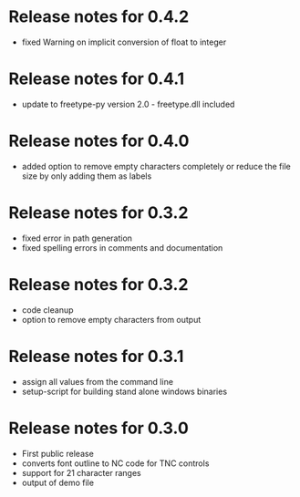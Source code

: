 # Release notes for 0.4.2

  - fixed Warning on implicit conversion of float to integer
# Release notes for 0.4.1

  - update to freetype-py version 2.0 - freetype.dll included

# Release notes for 0.4.0

  - added option to remove empty characters completely or reduce the file size
    by only adding them as labels

# Release notes for 0.3.2

  - fixed error in path generation
  - fixed spelling errors in comments and documentation

# Release notes for 0.3.2

  - code cleanup
  - option to remove empty characters from output

# Release notes for 0.3.1

  - assign all values from the command line
  - setup-script for building stand alone windows binaries

# Release notes for 0.3.0

  - First public release
  - converts font outline to NC code for TNC controls
  - support for 21 character ranges
  - output of demo file
